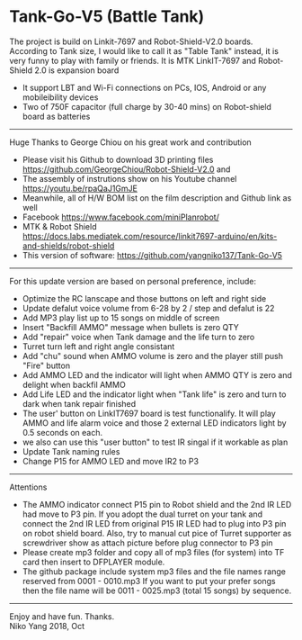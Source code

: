 # Tank-Go-V5 (Battle Tank)
The project is build on Linkit-7697 and Robot-Shield-V2.0 boards. 
According to Tank size, I would like to call it as "Table Tank" instead, it is very funny to play with family or friends.
It is MTK LinkIT-7697 and Robot-Shield 2.0 is expansion board 
  - It support LBT and Wi-Fi connections on PCs, IOS, Android or any mobileibility devices 
  - Two of 750F capacitor (full charge by 30-40 mins) on Robot-shield board as batteries
----------------------------------------------------------------------------------------------------------------
Huge Thanks to George Chiou on his great work and contribution
  - Please visit his Github to download 3D printing files https://github.com/GeorgeChiou/Robot-Shield-V2.0 and 
  - The assembly of instrutions show on his Youtube channel https://youtu.be/rpaQaJ1GmJE
  - Meanwhile, all of H/W BOM list on the film description and Github link as well
  - Facebook https://www.facebook.com/miniPlanrobot/
  - MTK & Robot Shield https://docs.labs.mediatek.com/resource/linkit7697-arduino/en/kits-and-shields/robot-shield
  - This version of software: https://github.com/yangniko137/Tank-Go-V5
----------------------------------------------------------------------------------------------------------------
For this update version are based on personal preference, include:
  - Optimize the RC lanscape and those buttons on left and right side 
  - Update defalut voice volume from 6-28 by 2 / step and defalut is 22 
  - Add MP3 play list up to 15 songs on middle of screen 
  - Insert "Backfill AMMO" message when bullets is zero QTY 
  - Add "repair" voice when Tank damage and the life turn to zero
  - Turret turn left and right angle consistant
  - Add "chu" sound when AMMO volume is zero and the player still push "Fire" button
  - Add AMMO LED and the indicator will light when AMMO QTY is zero and delight when backfil AMMO
  - Add Life LED and the indicator light when "Tank life" is zero and turn to dark when tank repair finished 
  - The user' button on LinkIT7697 board is test functionalify. It will play AMMO and life alarm 
    voice and those 2 external LED indicators light by 0.5 seconds on each. 
  - we also can use this "user button" to test IR singal if it workable as plan
  - Update Tank naming rules
  - Change P15 for AMMO LED and move IR2 to P3
----------------------------------------------------------------------------------------------------------------
Attentions
  - The AMMO indicator connect P15 pin to Robot shield and the 2nd IR LED had move to P3 pin. 
    If you adopt the dual turret on your tank and connect the 2nd IR LED from original P15 IR LED had to plug 
    into P3 pin on robot shield board. Also, try to manual cut pice of Turret supporter as screwdriver show as 
    attach picture before plug connector to P3 pin
  - Please create mp3 folder and copy all of mp3 files (for system) into TF card then insert to DFPLAYER module. 
  - The github package include system mp3 files and the file names range reserved from 0001 - 0010.mp3 
    If you want to put your prefer songs then the file name will be 0011 - 0025.mp3 (total 15 songs) by sequence.
----------------------------------------------------------------------------------------------------------------
Enjoy and have fun. Thanks.  
Niko Yang 2018, Oct 
